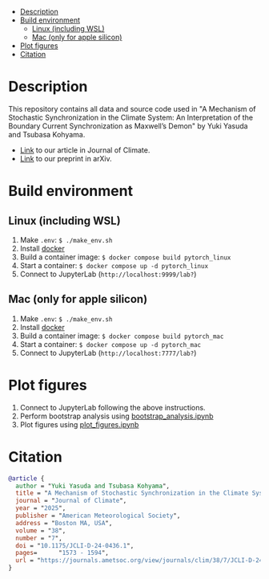 - [Description](#description)
- [Build environment](#build-environment)
  - [Linux (including WSL)](#linux-including-wsl)
  - [Mac (only for apple silicon)](#mac-only-for-apple-silicon)
- [Plot figures](#plot-figures)
- [Citation](#citation)

# Description

This repository contains all data and source code used in "A Mechanism of Stochastic Synchronization in the Climate System: An Interpretation of the Boundary Current Synchronization as Maxwell’s Demon" by Yuki Yasuda and Tsubasa Kohyama.

- [Link](https://doi.org/10.1175/JCLI-D-24-0436.1) to our article in Journal of Climate.
- [Link](https://arxiv.org/abs/2408.01133) to our preprint in arXiv.

# Build environment

## Linux (including WSL)

1. Make `.env`: `$ ./make_env.sh`
2. Install [docker](https://www.docker.com)
3. Build a container image: `$ docker compose build pytorch_linux`
4. Start a container: `$ docker compose up -d pytorch_linux`
5. Connect to JupyterLab (`http://localhost:9999/lab?`)

## Mac (only for apple silicon)

1. Make `.env`: `$ ./make_env.sh`
2. Install [docker](https://www.docker.com)
3. Build a container image: `$ docker compose build pytorch_mac`
4. Start a container: `$ docker compose up -d pytorch_mac`
5. Connect to JupyterLab (`http://localhost:7777/lab?`)

# Plot figures

1. Connect to JupyterLab following the above instructions.
2. Perform bootstrap analysis using [bootstrap_analysis.ipynb](./python/notebooks/bootstrap_analysis.ipynb)
3. Plot figures using [plot_figures.ipynb](./python/notebooks/plot_figures.ipynb)

# Citation

```bibtex
@article {
  author = "Yuki Yasuda and Tsubasa Kohyama",
  title = "A Mechanism of Stochastic Synchronization in the Climate System: An Interpretation of the Boundary Current Synchronization as Maxwell’s Demon",
  journal = "Journal of Climate",
  year = "2025",
  publisher = "American Meteorological Society",
  address = "Boston MA, USA",
  volume = "38",
  number = "7",
  doi = "10.1175/JCLI-D-24-0436.1",
  pages=      "1573 - 1594",
  url = "https://journals.ametsoc.org/view/journals/clim/38/7/JCLI-D-24-0436.1.xml"
}
```
